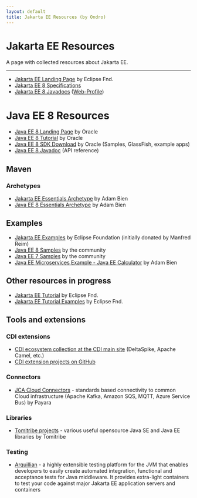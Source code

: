 ```yaml
---
layout: default
title: Jakarta EE Resources (by Ondro)
---
```

# Jakarta EE Resources 

A page with collected resources about Jakarta EE.

----------------------------------------

* [Jakarta EE Landing Page](https://jakarta.ee/) by Eclipse Fnd.
* [Jakarta EE 8 Specifications](https://jakarta.ee/specifications/)
* [Jakarta EE 8 Javadocs](https://jakarta.ee/specifications/platform/8/apidocs/) ([Web-Profile](https://jakarta.ee/specifications/webprofile/8/apidocs/))

# Java EE 8 Resources 

* [Java EE 8 Landing Page](https://javaee.github.io/) by Oracle
* [Java EE 8 Tutorial](https://javaee.github.io/tutorial/toc.html) by Oracle
* [Java EE 8 SDK Download](https://www.oracle.com/technetwork/java/javaee/downloads/java-ee-sdk-downloads-3908423.html) by Oracle (Samples, GlassFish, example apps)
* [Java EE 8 Javadoc](https://javaee.github.io/javaee-spec/javadocs/) (API reference)

## Maven

### Archetypes

* [Jakarta EE Essentials Archetype](https://github.com/AdamBien/JakartaEE-essentials-archetype) by Adam Bien
* [Java EE 8 Essentials Archetype](https://github.com/AdamBien/javaee8-essentials-archetype) by Adam Bien

## Examples

* [Jakarta EE Examples](https://github.com/eclipse-ee4j/jakartaee-examples) by Eclipse Foundation (initially donated by Manfred Reim) 
* [Java EE 8 Samples](https://github.com/javaee-samples/javaee8-samples) by the community
* [Java EE 7 Samples](https://github.com/javaee-samples/javaee7-samples) by the community
* [Java EE Microservices Example - Java EE Calculator](https://github.com/AdamBien/javaee-calculator) by Adam Bien

## Other resources in progress

* [Jakarta EE Tutorial](https://github.com/eclipse-ee4j/jakartaee-tutorial) by Eclipse Fnd.
* [Jakarta EE Tutorial Examples](https://github.com/eclipse-ee4j/jakartaee-tutorial-examples) by Eclipse Fnd.

## Tools and extensions

### CDI extensions

* [CDI ecosystem collection at the CDI main site](http://www.cdi-spec.org/ecosystem/) (DeltaSpike, Apache Camel, etc.)
* [CDI extension projects on GitHub](https://github.com/search?o=desc&q=cdi+extensions&s=stars&type=Repositories)

### Connectors

* [JCA Cloud Connectors](https://github.com/payara/Cloud-Connectors) - standards based connectivity to common Cloud infrastructure (Apache Kafka, Amazon SQS, MQTT, Azure Service Bus)  by Payara

### Libraries

* [Tomitribe projects](https://tomitribe.io/projects) - various useful opensource Java SE and Java EE libraries by Tomitribe

### Testing

* [Arquillian](http://arquillian.org/) - a highly extensible testing platform for the JVM that enables developers to easily create automated integration, functional and acceptance tests for Java middleware. It provides extra-light containers to test your code against major Jakarta EE application servers and containers
